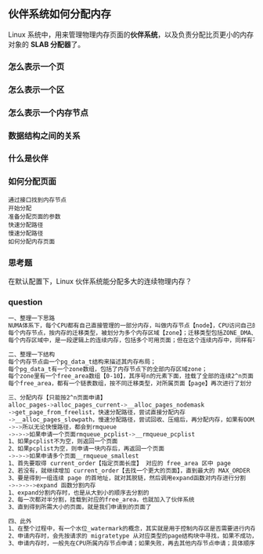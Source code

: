 ## 伙伴系统如何分配内存

Linux 系统中，用来管理物理内存页面的**伙伴系统**，以及负责分配比页更小的内存对象的 **SLAB 分配器**了。

### 怎么表示一个页
### 怎么表示一个区
### 怎么表示一个内存节点
### 数据结构之间的关系
### 什么是伙伴
### 如何分配页面

    通过接口找到内存节点
    开始分配
    准备分配页面的参数
    快速分配路径
    慢速分配路径
    如何分配内存页面

### 思考题

在默认配置下，Linux 伙伴系统能分配多大的连续物理内存？

### question

```sh
一、整理一下思路
NUMA体系下，每个CPU都有自己直接管理的一部分内存，叫做内存节点【node】，CPU访问自己的内存节点速度，快于访问其他CPU的内存节点；
每个内存节点，按内存的迁移类型，被划分为多个内存区域【zone】；迁移类型包括ZONE_DMA、ZONE_DMA32、ZONE_NORMAL 、ZONE_HIGHMEM、ZONE_MOVABLE、ZONE_DEVICE等；
每个内存区域中，是一段逻辑上的连续内存，包括多个可用页面；但在这个连续内存中，同样有不能使用的地方，叫做内存空洞；在处理内存操作时，要避免掉到洞里；

二、整理一下结构
每个内存节点由一个pg_data_t结构来描述其内存布局；
每个pg_data_t有一个zone数组，包括了内存节点下的全部内存区域zone；
每个zone里有一个free_area数组【0-10】，其序号n的元素下面，挂载了全部的连续2^n页面【page】，也就是free_area【0-10】分别挂载了【1个页面，2个页面，直到1024个页面】
每个free_area，都有一个链表数组，按不同迁移类型，对所属页面【page】再次进行了划分

三、分配内存【只能按2^n页面申请】
alloc_pages->alloc_pages_current->__alloc_pages_nodemask
->get_page_from_freelist，快速分配路径，尝试直接分配内存
->__alloc_pages_slowpath，慢速分配路径，尝试回收、压缩后，再分配内存，如果有OOM风险则杀死进程->实际分配时仍会调用get_page_from_freelist
->->所以无论快慢路径，都会到rmqueue
->->->如果申请一个页面rmqueue_pcplist->__rmqueue_pcplist
1、如果pcplist不为空，则返回一个页面
2、如果pcplist为空，则申请一块内存后，再返回一个页面
->->->如果申请多个页面__rmqueue_smallest
1、首先要取得 current_order【指定页面长度】 对应的 free_area 区中 page
2、若没有，就继续增加 current_order【去找一个更大的页面】，直到最大的 MAX_ORDER
3、要是得到一组连续 page 的首地址，就对其脱链，然后调用expand函数对内存进行分割
->->->->expand 函数分割内存
1、expand分割内存时，也是从大到小的顺序去分割的
2、每一次都对半分割，挂载到对应的free_area，也就加入了伙伴系统
3、直到得到所需大小的页面，就是我们申请到的页面了

四、此外
1、在整个过程中，有一个水位_watermark的概念，其实就是用于控制内存区是否需要进行内存回收
2、申请内存时，会先按请求的 migratetype 从对应类型的page结构块中寻找，如果不成功，才会从其他 migratetype 的 page 结构块中分配， 降低内存碎片【rmqueue->__rmqueue->__rmqueue_fallback】
3、申请内存时，一般先在CPU所属内存节点申请；如果失败，再去其他内存节点申请；具体顺序，和NUMA memory policy有关；
```
